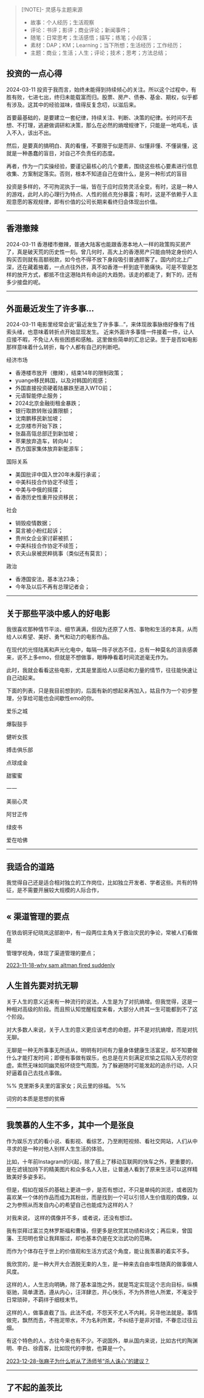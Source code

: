 

> [!NOTE]- 灵感与主题来源
> - 故事：个人经历；生活观察
> - 评论：书评；影评；商业评论；新闻事件；
> - 随笔：日常思考；生活感悟；描写；练笔；小段落；
> - 素材：DAP；KM；Learning；当下所想；生活经历；工作经历；
> - 主题：商业；生活；人生；评论；技术；思考；方法总结；


## 投资的一点心得
2024-03-11
投资于我而言，始终未能得到持续倾心的关注。所以这个过程中，有胜有败，七进七出，终归未能载富而归。股票、房产、债券、基金、期权，似乎都有涉及。这其中的经验滋味，值得反复念叨，以滋后来。

首要最基础的，是要建立一套纪律，持续关注、判断、决策的纪律。长时间不去想、不打理，逃避做调研和决策，那么在必然的熵增规律下，只能是一地鸡毛，该入不入，该出不出。

然后，是要真的搞明白、真的看懂，不要限于似是而非、似懂非懂、不懂装懂，这就是一种愚蠢的盲目，对自己不负责任的态度。

再者，作为一门实操经验，要谨记最核心的几个要素，围绕这些核心要素进行信息收集、方案制定落实。否则，根本不知道自己在做什么，是另一种形式的盲目

投资是多样的，不可拘泥执于一端，皆在于应时应势灵活全变。有时，这是一种人的游戏，此时人的心理行为特点、人性的弱点充分暴露；有时，这是不依赖于人主观意愿的客观规律，即有价值的公司长期来看终归会体现出价值。


---

## 香港撤辣
2024-03-11
香港楼市撤辣，普通大陆客也能跟香港本地人一样的政策购买房产了，真是破天荒的历史性一刻。曾几何时，高大上的香港房产只能由特定身份的人购买否则就有高额税款，如今也不得不放下身段吸引普通顾客了。国内的北上广深，还在藏着掖着，一点点往外挤，真不如香港一杆到底干脆痛快。可是不管是怎样的放开方式，都抵不住这港陆共有命运的大趋势。该走的都走了，剩下的，还有多少接盘的呢。

---

## 外面最近发生了许多事...
2024-03-11
电影里经常会说“最近发生了许多事...”，来体现故事脉络好像有了线索头绪，也意味着转折点开始显现发生。
近来外面许多事情一件接着一件，让人应接不暇，不免让人有些困惑和感触。这里做些简单的汇总记录。至于是否如电影那样意味着什么转折，每个人都有自己的判断吧。

经济市场
- 香港楼市放开（撤辣），结束14年的限制政策；
- yuange移民韩国，以及对韩国的观感；
- 外国直接投资硬着陆暴跌至进入WTO前；
- 元语智能停止服务；
- 2024北京金融街租金暴跌；
- 银行取款转账设置限额；
- 沈南鹏移民新加坡；
- 北京楼市开始下跌；
- 张磊高瓴总部迁到新加坡；
- 苹果放弃造车，转向AI；
- 西方国家集体放弃新能源车；

国际关系
- 美国批评中国入世20年未履行承诺；
- 中美科技合作协定不续签；
- 中美与中俄的摇摆；
- 香港历史性重开投资移民；

社会
- 销毁疫情数据；
- 莫言被小粉红起诉；
- 贵州女企业家讨薪被抓；
- 中美科技合作协定不续签；
- 农夫山泉被民粹挑事（类似还有莫言）；

政治
- 香港国安法，基本法23条；
- 今年及以后不再有总理记者会；

---

## 关于那些平淡中感人的好电影

我很喜欢那种情节平淡、细节满满，但因为还原了人性、事物和生活的本真，从而给人以希望、美好、勇气和动力的电影作品。

在现代的光怪陆离和声光化电中，每隔一阵子状态不佳，总有一种莫名的沮丧感袭来，说不上多emo，但就是不想做事，眼睁睁看着时间流逝毫无作为。

此时，我就会看看这些电影，尤其是里面给人以感动和力量的情节，往往能快速让自己动起来。

下面的列表，只是我目前想到的，后面有新的想起来再加入，姑且作为一个初步整理，分享给可能也会间歇性emo的你。

爱乐之城

爆裂鼓手

健听女孩

搏击俱乐部

点球成金

甜蜜蜜

一一

美丽心灵

阿甘正传

绿皮书

爱在哈佛

---
## 我适合的道路
我觉得自己还是适合相对独立的工作岗位，比如独立开发者、学者这些。共有的特征，是不需要开展较大规模的人际合作，


---
«
渠道管理的要点
---
在铁齿铜牙纪晓岚这部剧中，有一段两位主角关于救治灾民的争论，常被人们看做是

管理学视角，体现了渠道管理的要点；

[2023-11-18-why sam altman fired suddenly](2023Q4/2023-11-18-why%20sam%20altman%20fired%20suddenly.md)

人生首先要对抗无聊
---
关于人生的意义近来有一种流行的说法，人生是为了对抗熵增。但我觉得，这是一种相对高级的阶段。而且照认知觉醒程度来看，大部分人终其一生可能都到不了这个阶段。

对大多数人来说，关于人生的意义更应该考虑的命题，并不是对抗熵增，而是对抗无聊。

无聊是一种无所事事无所适从，明明有时间有力量身体健康生活富足，却不知要做什么才能打发时间；即便有事做有娱乐，也总是在片刻满足欢愉之后陷入无尽的空虚。索然无味如同幽灵般环绕空气周围，为了躲避随时可能发起的追杀行动，人只好逼着自己去找点事做。

%% 克里斯多夫里的富家女；风云里的徐福。 %%


词穷的本质是思想的贫瘠


---


我羡慕的人生不多，其中一个是张良
--

作为娱乐方式的看小说、看影视、看综艺，乃至刷短视频、看社交网站，人们从中寻求的是一种对他人别样人生生活的体验。

比如，十年前Instagram的兴起，除了搭上了移动互联网的快车之外，更重要的，是在滤镜加持下的精美图片和众多名人入驻，让普通人看到了原来生活可以这样精致美好多姿多彩。

但是，假如在娱乐的基础上更进一步，是否有想过，不只是单纯的浏览，或者因为喜欢某一个体的作品而成为其粉丝，而是找到一个可以引领人生价值观的偶像，以之为参照从而发自内心的希望自己也能成为这样的人？

对我来说， 这样的偶像并不多，或者说，还没有想过。

我有崇拜过富兰克林罗斯福和曹操，但更多是欣赏其功绩和诗文；再后来，曾国藩、王阳明也曾让我拜服过，却也基本仍是在文治武功的范畴。

而作为个体存在于世上的价值观和生活方式这个角度，能让我羡慕的着实不多。

我欣赏的，是一种大开大合洒脱无束的人生，是一种来去自由率性随真的做事做人风度。

这样的人，人生志向明确，除了基本温饱之外，就是笃定实现这个志向目标，纵横驱驰，简单潇洒，遵从内心，汪洋肆恣，开心快乐，不为外界他人所累，不淹没于日常琐碎，不羁绊于细枝末节。

这样的人，做事直截了当。此法不成，不怨天不尤人不内耗，另寻他法就是。事情做完，飘然而去，不拖泥带水，不为名利所累，不纠结于是非对错，不眷恋过往云烟。

有这个特色的人，古往今来也有不少。不说国外，单从国内来说，比如古代的陶渊明、李白、徐霞客，比如现代的李敖，也算是一个。



[2023-12-28-张麻子为什么听从了汤师爷“杀人诛心”的建议？](2023Q4/2023-12-28-张麻子为什么听从了汤师爷“杀人诛心”的建议？.md)



---
## 了不起的盖茨比
